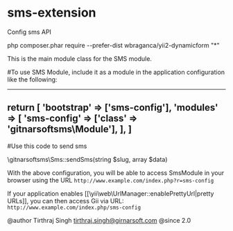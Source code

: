 # sms-extension
Config sms API

php composer.phar require --prefer-dist wbraganca/yii2-dynamicform "*"

This is the main module class for the SMS module.

#To use SMS Module, include it as a module in the application configuration like the following:

-------------
return [
    'bootstrap' => ['sms-config'],
    'modules' => [
        'sms-config' => ['class' => 'gitnarsoftsms\Module'],
    ],
]
-------------

#Use this code to send sms

\gitnarsoftsms\Sms::sendSms(string $slug, array $data)

With the above configuration, you will be able to access SmsModule in your browser using
the URL `http://www.example.com/index.php?r=sms-config`

If your application enables [[\yii\web\UrlManager::enablePrettyUrl|pretty URLs]],
you can then access Gii via URL: `http://www.example.com/index.php/sms-config`

@author Tirthraj Singh <tirthraj.singh@girnarsoft.com>
@since 2.0
